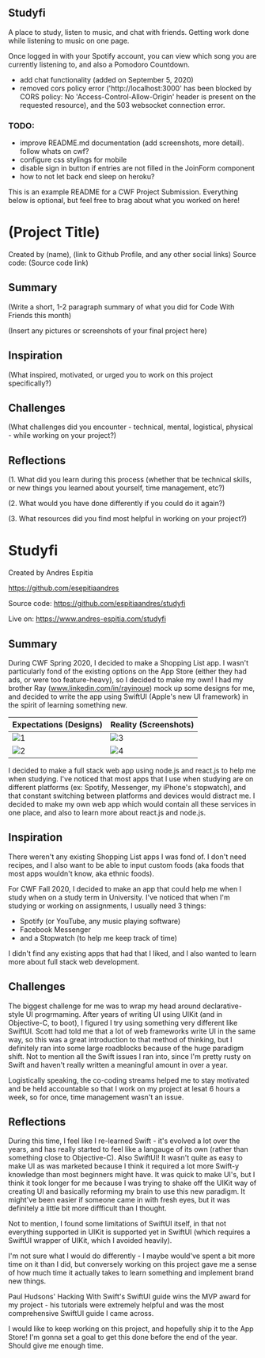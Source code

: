 ## Studyfi

A place to study, listen to music, and chat with friends. Getting work done while listening to music on one page.

Once logged in with your Spotify account, you can view which song you are currently listening to, and also a Pomodoro Countdown.

- add chat functionality (added on September 5, 2020)
- removed cors policy error ('http://localhost:3000' has been blocked by CORS policy: No 'Access-Control-Allow-Origin' header is present on the requested resource), and the 503 websocket connection error.


### TODO:
- improve README.md documentation (add screenshots, more detail). follow whats on cwf?
- configure css stylings for mobile
- disable sign in button if entries are not filled in the JoinForm component
- how to not let back end sleep on heroku?





This is an example README for a CWF Project Submission. Everything below is optional, but feel free to brag about what you worked on here!

# (Project Title)

Created by (name), (link to Github Profile, and any other social links)
Source code: (Source code link)

## Summary

(Write a short, 1-2 paragraph summary of what you did for Code With Friends this month)

(Insert any pictures or screenshots of your final project here)

## Inspiration

(What inspired, motivated, or urged you to work on this project specifically?)

## Challenges

(What challenges did you encounter - technical, mental, logistical, physical - while working on your project?)

## Reflections

(1. What did you learn during this process (whether that be technical skills, or new things you learned about yourself, time management, etc?)

(2. What would you have done differently if you could do it again?)

(3. What resources did you find most helpful in working on your project?)





# Studyfi

Created by Andres Espitia

https://github.com/esepitiaandres

Source code: https://github.com/espitiaandres/studyfi

Live on: https://www.andres-espitia.com/studyfi

## Summary

During CWF Spring 2020, I decided to make a Shopping List app. I wasn't particularly fond of the existing options on the App Store (either they had ads, or were too feature-heavy), so I decided to make my own! I had my brother Ray (www.linkedin.com/in/rayinoue) mock up some designs for me, and decided to write the app using SwiftUI (Apple's new UI framework) in the spirit of learning something new.

| Expectations (Designs)                         | Reality (Screenshots)                 |
| ---------------------------------------------- | ------------------------------------- |
| ![1](png)                                      | ![3](png)                             |
| ![2](png)                                      | ![4](png)                             |






I decided to make a full stack web app using node.js and react.js to help me when studying. I've noticed that most apps that I use when studying are on different platforms (ex: Spotify, Messenger, my iPhone's stopwatch), and that constant switching between platforms and devices would distract me. I decided to make my own web app which would contain all these services in one place, and also to learn more about react.js and node.js.






## Inspiration

There weren't any existing Shopping List apps I was fond of. I don't need recipes, and I also want to be able to input custom foods (aka foods that most apps wouldn't know, aka ethnic foods).






For CWF Fall 2020, I decided to make an app that could help me when I study when on a study term in University. I've noticed that when I'm studying or working on assignments, I usually need 3 things:

- Spotify (or YouTube, any music playing software)
- Facebook Messenger
- and a Stopwatch (to help me keep track of time)

I didn't find any existing apps that had that I liked, and I also wanted to learn more about full stack web development.





## Challenges

The biggest challenge for me was to wrap my head around declarative-style UI progrmaming. After years of writing UI using UIKit (and in Objective-C, to boot), I figured I try using something very different like SwiftUI. Scott had told me that a lot of web frameworks write UI in the same way, so this was a great introduction to that method of thinking, but I definitely ran into some large roadblocks because of the huge paradigm shift. Not to mention all the Swift issues I ran into, since I'm pretty rusty on Swift and haven't really written a meaningful amount in over a year.

Logistically speaking, the co-coding streams helped me to stay motivated and be held accountable so that I work on my project at lesat 6 hours a week, so for once, time management wasn't an issue.

## Reflections

During this time, I feel like I re-learned Swift - it's evolved a lot over the years, and has really started to feel like a langauge of its own (rather than something close to Objective-C). Also SwiftUI! It wasn't quite as easy to make UI as was marketed because I think it required a lot more Swift-y knowledge than most beginners might have. It was quick to make UI's, but I think it took longer for me because I was trying to shake off the UIKit way of creating UI and basically reforming my brain to use this new paradigm. It might've been easier if someone came in with fresh eyes, but it was definitely a little bit more diffficult than I thought.

Not to mention, I found some limitations of SwiftUI itself, in that not everything supported in UIKit is supported yet in SwiftUI (which requires a SwiftUI wrapper of UIKit, which I avoided heavily).

I'm not sure what I would do differently - I maybe would've spent a bit more time on it than I did, but conversely working on this project gave me a sense of how much time it actually takes to learn something and implement brand new things.

Paul Hudsons' Hacking With Swift's SwiftUI guide wins the MVP award for my project - his tutorials were extremely helpful and was the most comprehensive SwiftUI guide I came across.

I would like to keep working on this project, and hopefully ship it to the App Store! I'm gonna set a goal to get this done before the end of the year. Should give me enough time.
